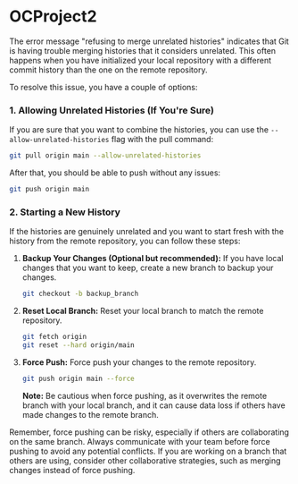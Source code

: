# OCProject2

The error message "refusing to merge unrelated histories" indicates that Git is having trouble merging histories that it considers unrelated. This often happens when you have initialized your local repository with a different commit history than the one on the remote repository.

To resolve this issue, you have a couple of options:

### 1. Allowing Unrelated Histories (If You're Sure)

If you are sure that you want to combine the histories, you can use the `--allow-unrelated-histories` flag with the pull command:

```bash
git pull origin main --allow-unrelated-histories
```

After that, you should be able to push without any issues:

```bash
git push origin main
```

### 2. Starting a New History

If the histories are genuinely unrelated and you want to start fresh with the history from the remote repository, you can follow these steps:

1. **Backup Your Changes (Optional but recommended):** If you have local changes that you want to keep, create a new branch to backup your changes.

    ```bash
    git checkout -b backup_branch
    ```

2. **Reset Local Branch:** Reset your local branch to match the remote repository.

    ```bash
    git fetch origin
    git reset --hard origin/main
    ```

3. **Force Push:** Force push your changes to the remote repository.

    ```bash
    git push origin main --force
    ```

   **Note:** Be cautious when force pushing, as it overwrites the remote branch with your local branch, and it can cause data loss if others have made changes to the remote branch.

Remember, force pushing can be risky, especially if others are collaborating on the same branch. Always communicate with your team before force pushing to avoid any potential conflicts. If you are working on a branch that others are using, consider other collaborative strategies, such as merging changes instead of force pushing.